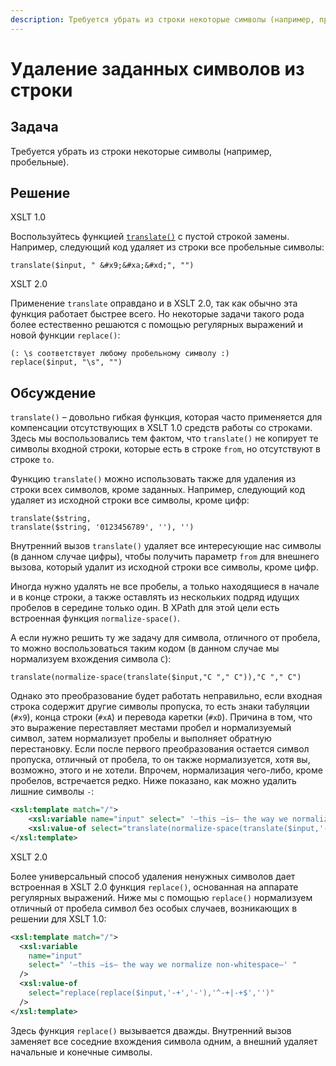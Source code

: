 ```yaml
---
description: Требуется убрать из строки некоторые символы (например, пробельные)
---
```


# Удаление заданных символов из строки

## Задача

Требуется убрать из строки некоторые символы (например, пробельные).

## Решение

XSLT 1.0

Воспользуйтесь функцией [`translate()`](/xpath/translate/) с пустой строкой замены. Например, следующий код удаляет из строки все пробельные символы:

```
translate($input, " &#x9;&#xa;&#xd;", "")
```

XSLT 2.0

Применение `translate` оправдано и в XSLT 2.0, так как обычно эта функция работает быстрее всего. Но некоторые задачи такого рода более естественно решаются с помощью регулярных выражений и новой функции `replace()`:

```
(: \s соответствует любому пробельному символу :)
replace($input, "\s", "")
```

## Обсуждение

`translate()` – довольно гибкая функция, которая часто применяется для компенсации отсутствующих в XSLT 1.0 средств работы со строками. Здесь мы воспользовались тем фактом, что `translate()` не копирует те символы входной строки, которые есть в строке `from`, но отсутствуют в строке `to`.

Функцию `translate()` можно использовать также для удаления из строки всех символов, кроме заданных. Например, следующий код удаляет из исходной строки все символы, кроме цифр:

```
translate($string,
translate($string, '0123456789', ''), '')
```

Внутренний вызов `translate()` удаляет все интересующие нас символы (в данном случае цифры), чтобы получить параметр `from` для внешнего вызова, который удалит из исходной строки все символы, кроме цифр.

Иногда нужно удалять не все пробелы, а только находящиеся в начале и в конце строки, а также оставлять из нескольких подряд идущих пробелов в середине только один. В XPath для этой цели есть встроенная функция `normalize-space()`.

А если нужно решить ту же задачу для символа, отличного от пробела, то можно воспользоваться таким кодом (в данном случае мы нормализуем вхождения символа `C`):

```
translate(normalize-space(translate($input,"C "," C")),"C "," C")
```

Однако это преобразование будет работать неправильно, если входная строка содержит другие символы пропуска, то есть знаки табуляции (`#x9`), конца строки (`#xA`) и перевода каретки (`#xD`). Причина в том, что это выражение переставляет местами пробел и нормализуемый символ, затем нормализует пробелы и выполняет обратную перестановку. Если после первого преобразования остается символ пропуска, отличный от пробела, то он также нормализуется, хотя вы, возможно, этого и не хотели. Впрочем, нормализация чего-либо, кроме пробелов, встречается редко. Ниже показано, как можно удалить лишние символы `-`:

```xml
<xsl:template match="/">
	<xsl:variable name="input" select=" '—this —is— the way we normalize non-whitespace—' "/>
	<xsl:value-of select="translate(normalize-space(translate($input,'- "," -')),'- "," -')" />
</xsl:template>
```

XSLT 2.0

Более универсальный способ удаления ненужных символов дает встроенная
в XSLT 2.0 функция `replace()`, основанная на аппарате регулярных выражений. Ниже мы с помощью `replace()` нормализуем отличный от пробела символ
без особых случаев, возникающих в решении для XSLT 1.0:

```xml
<xsl:template match="/">
  <xsl:variable
    name="input"
    select=" '—this —is— the way we normalize non-whitespace—' "
  />
  <xsl:value-of
    select="replace(replace($input,'-+','-'),'^-+|-+$','')"
  />
</xsl:template>
```

Здесь функция `replace()` вызывается дважды. Внутренний вызов заменяет все соседние вхождения символа одним, а внешний удаляет начальные и конечные символы.
